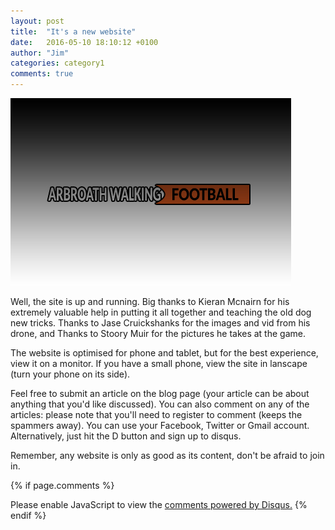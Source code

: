 ```yaml
---
layout: post
title:  "It's a new website"
date:   2016-05-10 18:10:12 +0100
author: "Jim"
categories: category1
comments: true
---
```


![New site](/assets/ns.jpg)


Well, the site is up and running. Big thanks to Kieran Mcnairn for his extremely valuable help in putting it all together and teaching the old dog new tricks. Thanks to Jase Cruickshanks for the images and vid <!--more-->from his drone, and Thanks to Stoory Muir for the pictures he takes at the game. 

The website is optimised for phone and tablet, but for the best experience, view it on a monitor. If you have a small phone, view the site in lanscape (turn your phone on its side). 

Feel free to submit an article on the blog page (your article can be about anything that you'd like discussed). 
You can also comment on any of the articles: please note that you'll need to register to comment (keeps the spammers away). You can use your Facebook, Twitter or Gmail account. Alternatively, just hit the D button and sign up to disqus. 

Remember, any website is only as good as its content, don't be afraid to join in. 

{% if page.comments %}
<div id="disqus_thread"></div>
<script>
    /**
     *  RECOMMENDED CONFIGURATION VARIABLES: EDIT AND UNCOMMENT THE SECTION BELOW TO INSERT DYNAMIC VALUES FROM YOUR PLATFORM OR CMS.
     *  LEARN WHY DEFINING THESE VARIABLES IS IMPORTANT: https://disqus.com/admin/universalcode/#configuration-variables
     */
    /*
    var disqus_config = function () {
        this.page.url = index.html;  // Replace PAGE_URL with your page's canonical URL variable
        this.page.identifier = PAGE_IDENTIFIER; // Replace PAGE_IDENTIFIER with your page's unique identifier variable
    };
    */
    (function() {  // DON'T EDIT BELOW THIS LINE
        var d = document, s = d.createElement('script');
        
        s.src = '//arbroathwalkingfootball.disqus.com/embed.js';
        
        s.setAttribute('data-timestamp', +new Date());
        (d.head || d.body).appendChild(s);
    })();
</script>
<noscript>Please enable JavaScript to view the <a href="https://disqus.com/?ref_noscript" rel="nofollow">comments powered by Disqus.</a></noscript>
{% endif %} 
